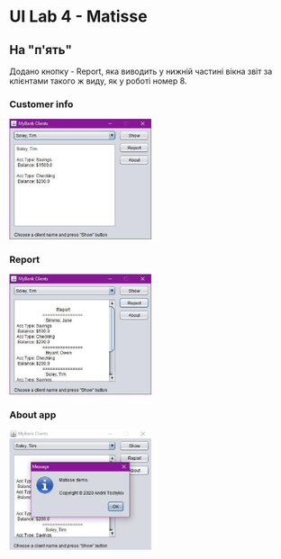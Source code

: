 
# UI Lab 4 - Matisse

## На "п'ять"

Додано кнопку - Report, яка виводить у нижній частині вікна звіт за клієнтами такого ж виду, як у роботі номер 8.
<p align="center">
  
### Customer info

<img src="https://github.com/ppc-ntu-khpi/gui-lab2-34-aTochilov/blob/master/MatisseCustomer.jpg" width="50%"/>

### Report

<img src="https://github.com/ppc-ntu-khpi/gui-lab2-34-aTochilov/blob/master/MatisseReport.jpg" width="50%"/>

### About app

<img src="https://github.com/ppc-ntu-khpi/gui-lab2-34-aTochilov/blob/master/MatisseAbout.jpg" width="50%"/>
</p>
